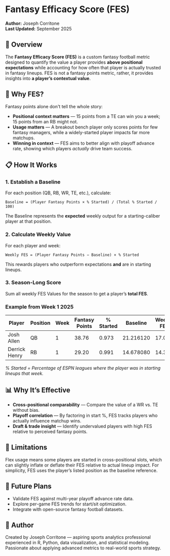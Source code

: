 # Fantasy Efficacy Score (FES)

**Author:** Joseph Corritone  
**Last Updated:** September 2025

## :football: Overview
The **Fantasy Efficacy Score (FES)** is a custom fantasy football metric designed to quantify the value a player provides **above positional expectations** while accounting for how often that player is actually trusted in fantasy lineups. FES is not a fantasy points metric, rather, it provides insights into **a player’s contextual value**.

## :pushpin: Why FES?

Fantasy points alone don't tell the whole story:
- **Positional context matters** — 15 points from a TE can win you a week; 15 points from an RB might not.
- **Usage matters** — A breakout bench player only scores points for few fantasy managers, while a widely-started player impacts far more matchups.
- **Winning in context** — FES aims to better align with playoff advance rate, showing which players *actually* drive team success.

## :clipboard: How It Works

### 1. Establish a Baseline
For each position (QB, RB, WR, TE, etc.), calculate:

`Baseline = (Player Fantasy Points × % Started) / (Total % Started / 100)`

The Baseline represents the **expected** weekly output for a starting-caliber player at that position.

### 2. Calculate Weekly Value

For each player and week:

`Weekly FES = (Player Fantasy Points − Baseline) × % Started`

This rewards players who outperform expectations **and** are in starting lineups.

### 3. Season-Long Score

Sum all weekly FES Values for the season to get a player’s **total FES**.

### Example from Week 1 2025

| Player         | Position | Week | Fantasy Points | % Started |  Baseline  | Weekly FES |
|----------------|----------|------|----------------|-----------|------------|------------|
| Josh Allen     | QB       | 1    | 38.76          | 0.973     | 21.216120  | 17.070     |
| Derrick Henry  | RB       | 1    | 29.20          | 0.991     | 14.678080  | 14.391     |

*% Started = Percentage of ESPN leagues where the player was in starting lineups that week.*

## :bar_chart: Why It’s Effective

- **Cross-positional comparability** — Compare the value of a WR vs. TE without bias.
- **Playoff correlation** — By factoring in start %, FES tracks players who actually influence matchup wins.
- **Draft & trade insight** — Identify undervalued players with high FES relative to perceived fantasy points.

## :wrench: Limitations 

Flex usage means some players are started in cross-positional slots, which can slightly inflate or deflate their FES relative to actual lineup impact. For simplicity, FES uses the player’s listed position as the baseline reference.

## :calendar: Future Plans
- Validate FES against multi-year playoff advance rate data.
- Explore per-game FES trends for start/sit optimization.
- Integrate with open-source fantasy football datasets.

## :bust_in_silhouette: Author

Created by Joseph Corritone — aspiring sports analytics professional experienced in R, Python, data visualization, and statistical modeling. Passionate about applying advanced metrics to real-world sports strategy.
